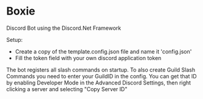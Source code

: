 # Boxie

Discord Bot using the Discord.Net Framework

Setup:
- Create a copy of the template.config.json file and name it 'config.json'
- Fill the token field with your own discord application token

The bot registers all slash commands on startup.
To also create Guild Slash Commands you need to enter your GuildID in the config.
You can get that ID by enabling Developer Mode in the Advanced Discord Settings, then right clicking a server and selecting "Copy Server ID"
